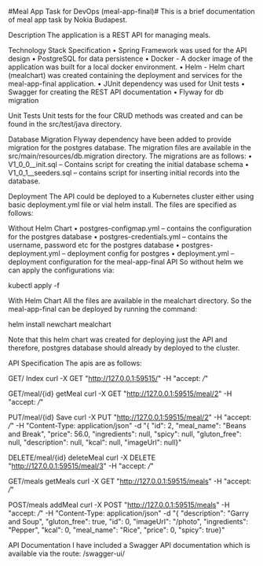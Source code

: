 #Meal App Task for DevOps (meal-app-final)#
This is a brief documentation of meal app task by Nokia Budapest.

Description
The application is a REST API for managing meals.

Technology Stack Specification
•	Spring Framework was used for the API design 
•	PostgreSQL for data persistence
•	Docker - A docker image of the application was built for a local docker environment.
•	Helm - Helm chart (mealchart) was created containing the deployment and services for the meal-app-final application. 
•	JUnit dependency was used for Unit tests
•	Swagger for creating the REST API documentation
•	Flyway for db migration

Unit Tests
Unit tests for the four CRUD methods was created and can be found in the src/test/java directory.

Database Migration
Flyway dependency have been added to provide migration for the postgres database. The migration files are available in the src/main/resources/db.migration directory. The migrations are as follows:
•	V1_0_0__init.sql – Contains script for creating the initial database schema
•	V1_0_1__seeders.sql – contains script for inserting initial records into the database.

Deployment
The API could be deployed to a Kubernetes cluster either using basic deployment.yml file or vial helm install. 
The files are specified as follows:

Without Helm Chart
•	postgres-configmap.yml – contains the configuration for the postgres database
•	postgres-credentials.yml – contains the username, password etc for the postgres database
•	postgres-deployment.yml – deployment config for postgres
•	deployment.yml – deployment configuration for the meal-app-final API
So without helm we can apply the configurations via:

kubectl apply -f <yml file>

With Helm Chart
All the files are available in the mealchart directory. So the meal-app-final can be deployed by running the command:

helm install newchart mealchart

Note that this helm chart was created for deploying just the API and therefore, postgres database should already by deployed to the cluster.

API Specification
The apis are as follows:

GET/
Index
curl -X GET "http://127.0.0.1:59515/" -H "accept: */*"


GET/meal/{id}
getMeal
curl -X GET "http://127.0.0.1:59515/meal/2" -H "accept: */*"


PUT/meal/{id}
Save
curl -X PUT "http://127.0.0.1:59515/meal/2" -H "accept: */*" -H "Content-Type: application/json" -d "{ \"id\": 2, \"meal_name\": \"Beans and Break\", \"price\": 56.0, \"ingredients\": null, \"spicy\": null, \"gluton_free\": null, \"description\": null, \"kcal\": null, \"imageUrl\": null}"

DELETE/meal/{id}
deleteMeal
curl -X DELETE "http://127.0.0.1:59515/meal/3" -H "accept: */*"


GET/meals
getMeals
curl -X GET "http://127.0.0.1:59515/meals" -H "accept: */*"


POST/meals
addMeal
curl -X POST "http://127.0.0.1:59515/meals" -H "accept: */*" -H "Content-Type: application/json" -d "{ \"description\": \"Garry and Soup\", \"gluton_free\": true, \"id\": 0, \"imageUrl\": \"/photo\", \"ingredients\": \"Pepper\", \"kcal\": 0, \"meal_name\": \"Rice\", \"price\": 0, \"spicy\": true}"

API Documentation
I have included a Swagger API documentation which is available via the route:
/swagger-ui/

